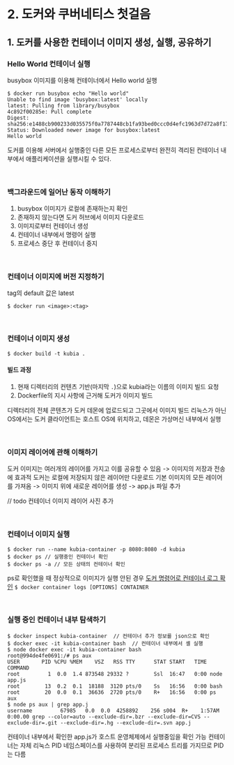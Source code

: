 # 2. 도커와 쿠버네티스 첫걸음

## 1. 도커를 사용한 컨테이너 이미지 생성, 실행, 공유하기

### Hello World 컨테이너 실행

busybox 이미지를 이용해 컨테이너에서 Hello world 실행

```shell
$ docker run busybox echo "Hello world"
Unable to find image 'busybox:latest' locally
latest: Pulling from library/busybox
4c892f00285e: Pull complete
Digest: sha256:e1488cb900233d035575f0a7787448cb1fa93bed0ccc0d4efc1963d7d72a8f17
Status: Downloaded newer image for busybox:latest
Hello world
```

도커를 이용해 서버에서 실행중인 다른 모든 프로세스로부터 완전히 격리된 컨테이너 내부에서 애플리케이션을 실행시킬 수 있다.

<br>

### 백그라운드에 일어난 동작 이해하기

1. busybox 이미지가 로컬에 존재하는지 확인
2. 존재하지 않는다면 도커 허브에서 이미지 다운로드
3. 이미지로부터 컨테이너 생성
4. 컨테이너 내부에서 명령어 실행
5. 프로세스 중단 후 컨테이너 중지

<br>

### 컨테이너 이미지에 버전 지정하기

tag의 default 값은 latest

```shell
$ docker run <image>:<tag>
```

<br>

### 컨테이너 이미지 생성

```shell
$ docker build -t kubia .
```

#### 빌드 과정

1. 현재 디렉터리의 컨텐츠 기반(마지막 `.`)으로 kubia라는 이름의 이미지 빌드 요청
2. Dockerfile의 지시 사항에 근거해 도커가 이미지 빌드

디렉터리의 전체 콘텐츠가 도커 데몬에 업로드되고 그곳에서 이미지 빌드
리눅스가 아닌 OS에서는 도커 클라이언트는 호스트 OS에 위치하고, 데몬은 가상머신 내부에서 실행

<br>

### 이미지 레이어에 관해 이해하기

도커 이미지는 여러개의 레이어를 가지고 이를 공유할 수 있음 -> 이미지의 저장과 전송에 효과적
도커는 로컬에 저장되지 않은 레이어만 다운로드
기본 이미지의 모든 레이어를 가져옴 -> 이미지 위에 새로운 레이어를 생성 -> app.js 파일 추가

// todo  컨테이너 이미지 레이어 사진 추가

<br>

### 컨테이너 이미지 실행

```shell
$ docker run --name kubia-container -p 8080:8080 -d kubia
$ docker ps // 실행중인 컨테이너 확인
$ docker ps -a // 모든 상태의 컨테이너 확인
```

ps로 확인했을 때 정상적으로 이미지가 실행 안된 경우 [도커 명령어로 컨테이너 로그 확인](https://docs.docker.com/engine/reference/commandline/container_logs/)
`$ docker container logs [OPTIONS] CONTAINER `

<br>

### 실행 중인 컨테이너 내부 탐색하기

```shell
$ docker inspect kubia-container  // 컨테이너 추가 정보를 json으로 확인
$ docker exec -it kubia-container bash  // 컨테이너 내부에서 셸 실행
$ node docker exec -it kubia-container bash
root@994de4fe0691:/# ps aux
USER       PID %CPU %MEM    VSZ   RSS TTY      STAT START   TIME COMMAND
root         1  0.0  1.4 873548 29332 ?        Ssl  16:47   0:00 node app.js
root        13  0.2  0.1  18188  3120 pts/0    Ss   16:56   0:00 bash
root        20  0.0  0.1  36636  2720 pts/0    R+   16:56   0:00 ps aux
$ node ps aux | grep app.j
username         67985   0.0  0.0  4258892    256 s004  R+    1:57AM   0:00.00 grep --color=auto --exclude-dir=.bzr --exclude-dir=CVS --exclude-dir=.git --exclude-dir=.hg --exclude-dir=.svn app.j
```

컨테이너 내부에서 확인한 app.js가 호스트 운영체제에서 실행중임을 확인 가능
컨테이너는 자체 리눅스 PID 네임스페이스를 사용하여 분리된 프로세스 트리를 가지므로 PID는 다름

